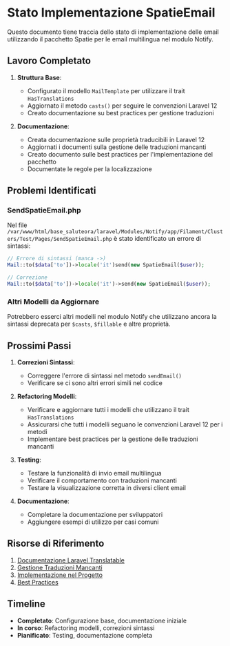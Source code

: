 # Stato Implementazione SpatieEmail

Questo documento tiene traccia dello stato di implementazione delle email utilizzando il pacchetto Spatie per le email multilingua nel modulo Notify.

## Lavoro Completato

1. **Struttura Base**:
   - Configurato il modello `MailTemplate` per utilizzare il trait `HasTranslations`
   - Aggiornato il metodo `casts()` per seguire le convenzioni Laravel 12
   - Creato documentazione su best practices per gestione traduzioni

2. **Documentazione**:
   - Creata documentazione sulle proprietà traducibili in Laravel 12 
   - Aggiornati i documenti sulla gestione delle traduzioni mancanti
   - Creato documento sulle best practices per l'implementazione del pacchetto
   - Documentate le regole per la localizzazione

## Problemi Identificati

### SendSpatieEmail.php

Nel file `/var/www/html/base_saluteora/laravel/Modules/Notify/app/Filament/Clusters/Test/Pages/SendSpatieEmail.php` è stato identificato un errore di sintassi:

```php
// Errore di sintassi (manca ->)
Mail::to($data['to'])->locale('it')send(new SpatieEmail($user));

// Correzione
Mail::to($data['to'])->locale('it')->send(new SpatieEmail($user));
```

### Altri Modelli da Aggiornare

Potrebbero esserci altri modelli nel modulo Notify che utilizzano ancora la sintassi deprecata per `$casts`, `$fillable` e altre proprietà.

## Prossimi Passi

1. **Correzioni Sintassi**:
   - Correggere l'errore di sintassi nel metodo `sendEmail()`
   - Verificare se ci sono altri errori simili nel codice

2. **Refactoring Modelli**:
   - Verificare e aggiornare tutti i modelli che utilizzano il trait `HasTranslations`
   - Assicurarsi che tutti i modelli seguano le convenzioni Laravel 12 per i metodi
   - Implementare best practices per la gestione delle traduzioni mancanti

3. **Testing**:
   - Testare la funzionalità di invio email multilingua
   - Verificare il comportamento con traduzioni mancanti
   - Testare la visualizzazione corretta in diversi client email

4. **Documentazione**:
   - Completare la documentazione per sviluppatori
   - Aggiungere esempi di utilizzo per casi comuni

## Risorse di Riferimento

1. [Documentazione Laravel Translatable](/var/www/html/base_saluteora/laravel/Modules/Lang/docs/translatable/index.md)
2. [Gestione Traduzioni Mancanti](/var/www/html/base_saluteora/laravel/Modules/Lang/docs/translatable/gestione-traduzioni-mancanti.md)
3. [Implementazione nel Progetto](/var/www/html/base_saluteora/laravel/Modules/Lang/docs/translatable/implementazione-nel-progetto.md)
4. [Best Practices](/var/www/html/base_saluteora/laravel/Modules/Lang/docs/translatable/best-practices.md)

## Timeline

- **Completato**: Configurazione base, documentazione iniziale
- **In corso**: Refactoring modelli, correzioni sintassi
- **Pianificato**: Testing, documentazione completa
